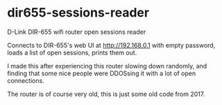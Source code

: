 # dir655-sessions-reader
D-Link DIR-655 wifi router open sessions reader

Connects to DIR-655's web UI at http://192.168.0.1 with empty password, loads a list of open sessions, prints them out.

I made this after experiencing this router slowing down randomly, and finding that some nice people were DDOSsing it with a lot of open connections.

The router is of course very old, this is just some old code from 2017.